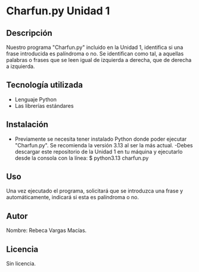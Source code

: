 # Charfun.py Unidad 1

## Descripción

Nuestro programa "Charfun.py" incluido en la Unidad 1, identifica si una frase introducida es palíndroma o no. 
Se identifican como tal, a aquellas palabras o frases que se leen igual de izquierda a derecha, que de derecha a izquierda.

## Tecnología utilizada

- Lenguaje Python
- Las librerías estándares

## Instalación

- Previamente se necesita tener instalado Python donde poder ejecutar "Charfun.py". Se recomienda la versión 3.13 al ser la más actual.
-Debes descargar este repositorio de la Unidad 1 en tu máquina y ejecutarlo desde la consola con la línea:
$ python3.13 charfun.py


## Uso

Una vez ejecutado el programa, solicitará que se introduzca una frase y automáticamente, indicará si esta es palíndroma o no.

## Autor

Nombre: Rebeca Vargas Macías.

## Licencia

Sin licencia.


